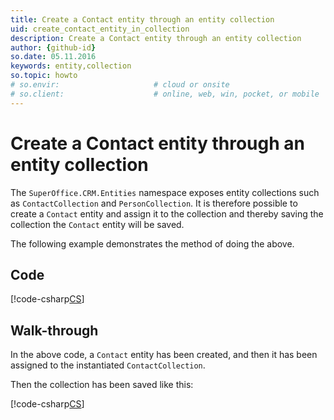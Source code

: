 ```yaml
---
title: Create a Contact entity through an entity collection
uid: create_contact_entity_in_collection
description: Create a Contact entity through an entity collection
author: {github-id}
so.date: 05.11.2016
keywords: entity,collection
so.topic: howto
# so.envir:                     # cloud or onsite
# so.client:                    # online, web, win, pocket, or mobile
---
```


# Create a Contact entity through an entity collection

The `SuperOffice.CRM.Entities` namespace exposes entity collections such as `ContactCollection` and `PersonCollection`. It is therefore possible to create a `Contact` entity and assign it to the collection and thereby saving the collection the `Contact` entity will be saved.

The following example demonstrates the method of doing the above.

## Code

[!code-csharp[CS](includes/create-contact-entity-in-collection.cs)]

## Walk-through

In the above code, a `Contact` entity has been created, and then it has been assigned to the instantiated `ContactCollection`.

Then the collection has been saved like this:

[!code-csharp[CS](includes/create-contact-entity-in-collection.cs?range=35-36)]
